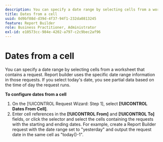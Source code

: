 ```yaml
---
description: You can specify a date range by selecting cells from a worksheet that contains a request. Report builder uses the specific date range information in those requests. If you select today's date, you see partial data based on the time of day the request runs.
title: Dates from a cell
uuid: 0d9bf08d-d39d-4f37-94f1-232da0813245
feature: Report Builder
role: Business Practitioner, Administrator
exl-id: e10573cc-984e-4202-a797-c2c9bec2af96
---
```

# Dates from a cell

You can specify a date range by selecting cells from a worksheet that contains a request. Report builder uses the specific date range information in those requests. If you select today's date, you see partial data based on the time of day the request runs.

 **To configure dates from a cell** 

1. On the [!UICONTROL Request Wizard: Step 1], select **[!UICONTROL Dates From Cell]**.
1. Enter cell references in the **[!UICONTROL From]** and **[!UICONTROL To]** fields, or click the selector and select the cells containing the requests with the starting and ending dates.
For example, create a Report Builder request with the date range set to "yesterday" and output the request date in the same cell as "today()-1".
